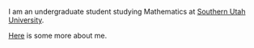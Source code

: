 I am an undergraduate student studying Mathematics at [Southern Utah University](https://www.suu.edu/math/). 

[Here](info.txt) is some more about me.
